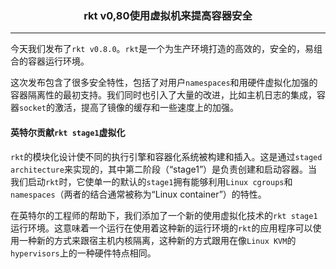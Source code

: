 ### <p align=center>rkt v0,80使用虚拟机来提高容器安全</p>

---

今天我们发布了`rkt v0.8.0`。`rkt`是一个为生产环境打造的高效的，安全的，易组合的容器运行环境。

这次发布包含了很多安全特性，包括了对用户`namespaces`和用硬件虚拟化加强的容器隔离性的最初支持。我们同时也引入了大量的改进，比如主机日志的集成，容器`socket`的激活，提高了镜像的缓存和一些速度上的加强。

#### 英特尔贡献`rkt stage1`虚拟化

`rkt`的模块化设计使不同的执行引擎和容器化系统被构建和插入。这是通过`staged architecture`来实现的，其中第二阶段（“stage1”）是负责创建和启动容器。当我们启动`rkt`时，它使单一的默认的`stage1`拥有能够利用`Linux cgroups`和`namespaces`（两者的结合通常被称为“Linux container”）的特性。

在英特尔的工程师的帮助下，我们添加了一个新的使用虚拟化技术的`rkt stage1`运行环境。这意味着一个运行在使用着这种新的运行环境的`rkt`的应用程序可以使用一种新的方式来跟宿主机内核隔离，这种新的方式跟用在像`Linux KVM`的`hypervisors`上的一种硬件特点相同。
